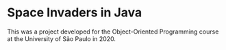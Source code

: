 # Space Invaders in Java

This was a project developed for the Object-Oriented Programming course at the University of São Paulo in 2020.
